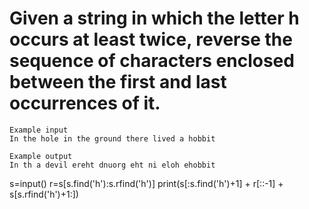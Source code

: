 # Given a string in which the letter h occurs at least twice, reverse the sequence of characters enclosed between the first and last occurrences of it.

```
Example input
In the hole in the ground there lived a hobbit

Example output
In th a devil ereht dnuorg eht ni eloh ehobbit

```

s=input()
r=s[s.find('h'):s.rfind('h')]
print(s[:s.find('h')+1] + r[::-1] + s[s.rfind('h')+1:])


